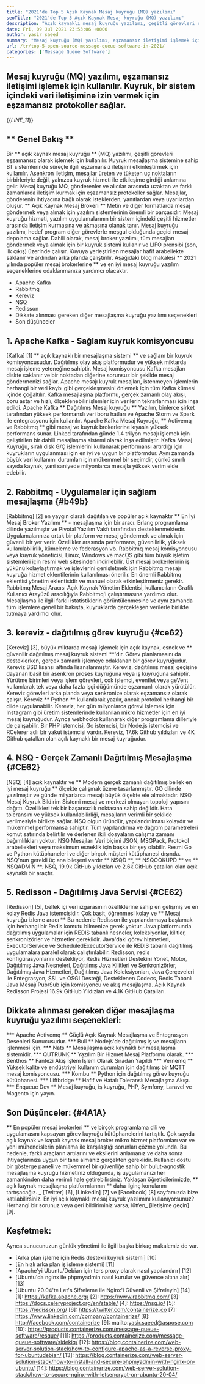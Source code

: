 ```yaml
---
title: "2021'de Top 5 Açık Kaynak Mesaj kuyruğu (MQ) yazılımı" 
seoTitle: "2021'de Top 5 Açık Kaynak Mesaj kuyruğu (MQ) yazılımı" 
description: "Açık kaynaklı mesaj kuyruğu yazılımı, çeşitli görevleri eşzamansız olarak işlemek için kullanılır. Bu makale ilk 5 açık kaynaklı mesaj kuyruğu yazılımı ile ilgilidir." 
date: Fri, 09 Jul 2021 23:53:06 +0000
author: yasir saeed
summary: "Mesaj kuyruğu (MQ) yazılımı, eşzamansız iletişimi işlemek için kullanılır. Kuyruk, bir sistem içindeki veri iletişimine izin vermek için eşzamansız protokoller sağlar." 
url: /tr/top-5-open-source-message-queue-software-in-2021/
categories: ['Message Queue Software']
---
```


## Mesaj kuyruğu (MQ) yazılımı, eşzamansız iletişimi işlemek için kullanılır. Kuyruk, bir sistem içindeki veri iletişimine izin vermek için eşzamansız protokoller sağlar.
{{_LINE_11_}}

## ** Genel Bakış **
Bir ** açık kaynak mesaj kuyruğu ** (MQ) yazılımı, çeşitli görevleri eşzamansız olarak işlemek için kullanılır. Kuyruk mesajlaşma sistemine sahip BT sistemlerinde süreçle ilgili eşzamansız iletişimi etkinleştirmek için kullanılır. Asenkron iletişim, mesajlar üreten ve tüketen uç noktaların birbirleriyle değil, yalnızca kuyruk hizmeti ile etkileşime girdiği anlamına gelir. Mesaj kuyruğu MQ, gönderenler ve alıcılar arasında uzaktan ve farklı zamanlarda iletişim kurmak için eşzamansız protokoller sağlar. Mesajlar, gönderenin ihtiyacına bağlı olarak isteklerden, yanıtlardan veya uyarılardan oluşur.
** Açık Kaynak Mesaj Brokeri ** Metin ve diğer formatlarda mesaj göndermek veya almak için yazılım sistemlerinin önemli bir parçasıdır. Mesaj kuyruğu hizmeti, yazılım uygulamalarının bir sistem içindeki çeşitli hizmetler arasında iletişim kurmasına ve akmasına olanak tanır. Mesaj kuyruğu yazılımı, hedef program diğer görevlerle meşgul olduğunda geçici mesaj depolama sağlar. Dahili olarak, mesaj broker yazılımı, tüm mesajları göndermek veya almak için bir kuyruk sistemi kullanır ve LIFO prensibi (son, ilk çıkış) üzerinde çalışır. Kuyuya yerleştirilen mesajlar hafif arabellekte saklanır ve ardından arka planda çalıştırılır.
Aşağıdaki blog makalesi ** 2021 yılında popüler mesaj brokerlerine ** ve en iyi mesaj kuyruğu yazılım seçeneklerine odaklanmanıza yardımcı olacaktır.
  * Apache Kafka
  * Rabbitmq
  * Kereviz
  * NSQ
  * Redisson
  * Dikkate alınması gereken diğer mesajlaşma kuyruğu yazılımı seçenekleri
  * Son düşünceler

## 1. Apache Kafka - Sağlam kuyruk komisyoncusu
[Kafka] [1] ** açık kaynaklı bir mesajlaşma sistemi ** ve sağlam bir kuyruk komisyoncusudur. Dağıtılmış olay akış platformudur ve yüksek miktarda mesajı işleme yeteneğine sahiptir. Mesaj komisyoncusu Kafka mesajları diskte saklanır ve bir noktadan diğerine sorunsuz bir şekilde mesaj göndermenizi sağlar. Apache mesajı kuyruk mesajları, istenmeyen işlemlerin herhangi bir veri kaybı gibi gerçekleşmesini önlemek için tüm Kafka kümesi içinde çoğaltılır. Kafka mesajlaşma platformu, gerçek zamanlı olay akışı, boru astar ve hızlı, ölçeklenebilir işlemler için verilerin tekrarlanması için inşa edildi.
Apache Kafka ** Dağıtılmış Mesaj kuyruğu ** Yazılım, binlerce şirket tarafından yüksek performanslı veri boru hatları ve Apache Storm ve Spark ile entegrasyonu için kullanılır. Apache Kafka Mesaj Kuyruğu, ** Activemq ve Rabbitmq ** gibi mesaj ve kuyruk brokerlerine kıyasla yüksek performans sunar. Linked tarafından günde 1.4 trilyon mesajı işlemek için geliştirilen bir dahili mesajlaşma sistemi olarak inşa edilmiştir. Kafka Mesaj Kuyruğu, sıralı disk G/Ç işlemlerini kullanarak performansı artırdığı için kuyrukların uygulanması için en iyi ve uygun bir platformdur. Aynı zamanda büyük veri kullanımı durumları için mükemmel bir seçimdir, çünkü sınırlı sayıda kaynak, yani saniyede milyonlarca mesajla yüksek verim elde edebilir.

## 2. Rabbitmq - Uygulamalar için sağlam mesajlaşma {#b49b}
[Rabbitmq] [2] en yaygın olarak dağıtılan ve popüler açık kaynaktır ** En İyi Mesaj Broker Yazılımı ** - mesajlaşma için bir aracı. Erlang programlama dilinde yazılmıştır ve Pivotal Yazılım Vakfı tarafından desteklenmektedir. Uygulamalarınıza ortak bir platform ve mesaj göndermek ve almak için güvenli bir yer verir. Özellikler arasında performans, güvenilirlik, yüksek kullanılabilirlik, kümeleme ve federasyon vb.
Rabbitmq mesaj komisyoncusu veya kuyruk yöneticisi, Linux, Windows ve macOS gibi tüm büyük işletim sistemleri için resmi web sitesinden indirilebilir. Üst mesaj brokerlerinin iş yükünü kolaylaştırmak ve işlevlerini genişletmek için Rabbitmq mesajı kuyruğa hizmet eklentilerinin kullanılması önerilir. En önemli Rabbitmq eklentisi yönetim eklentisidir ve manuel olarak etkinleştirmeniz gerekir. Rabbitmq Mesaj Aracısı Açık Kaynak Yönetim Eklentisi, kullanıcıların Grafik Kullanıcı Arayüzü aracılığıyla Rabbitmq'i çalıştırmasına yardımcı olur. Mesajlaşma ile ilgili farklı istatistiklerin görüntülenmesine ve aynı zamanda tüm işlemlere genel bir bakışta, kuyruklarda gerçekleşen verilerle birlikte tutmaya yardımcı olur.

## 3. kereviz - dağıtılmış görev kuyruğu {#ce62}
[Kereviz] [3], büyük miktarda mesajı işlemek için açık kaynak, esnek ve ** güvenilir dağıtılmış mesaj kuyruk sistemi **'dır. Görev planlamasını da desteklerken, gerçek zamanlı işlemeye odaklanan bir görev kuyruğudur. Kereviz BSD lisansı altında lisanslanmıştır. Kereviz, dağıtılmış mesaj geçişine dayanan basit bir asenkron proses kuyruğuna veya iş kuyruğuna sahiptir. Yürütme birimleri veya işlem görevleri, çok işlemci, eventlet veya geVent kullanılarak tek veya daha fazla işçi düğümünde eşzamanlı olarak yürütülür. Kereviz görevleri arka planda veya senkronize olarak eşzamansız olarak çalışır.
Kereviz ** Python ** kullanılarak yazılır, ancak protokol herhangi bir dilde uygulanabilir. Kereviz, her gün milyonlarca görevi işlemek için Instagram gibi üretim sistemlerinde kullanılan mikro hizmetler için en iyi mesaj kuyruğudur. Ayrıca webhooks kullanarak diğer programlama dilleriyle de çalışabilir. Bir PHP istemcisi, Go istemcisi, bir Node.js istemcisi ve RCelerer adlı bir yakut istemcisi vardır. Kereviz, 17.6k Github yıldızları ve 4K Github çatalları olan açık kaynaklı bir mesaj kuyruğudur.

## 4. NSQ - Gerçek Zamanlı Dağıtılmış Mesajlaşma {#CE62}
[NSQ] [4] açık kaynaktır ve ** Modern gerçek zamanlı dağıtılmış bellek en iyi mesaj kuyruğu ** ölçekte çalışmak üzere tasarlanmıştır. GO dilinde yazılmıştır ve günde milyarlarca mesajı büyük ölçekte ele almaktadır. NSQ Mesaj Kuyruk Bildirim Sistemi mesaj ve merkezi olmayan topoloji yapısını dağıttı. Özellikleri tek bir başarısızlık noktasına sahip değildir. Hata toleransını ve yüksek kullanılabilirliği, mesajların verimli bir şekilde verilmesiyle birlikte sağlar.
NSQ olgun üründür, yapılandırılması kolaydır ve mükemmel performansa sahiptir. Tüm yapılandırma ve dağıtım parametreleri komut satırında belirtilir ve derlenen ikili dosyaların çalışma zamanı bağımlılıkları yoktur. NSQ Mesajları Veri biçimi JSON, MSGPack, Protokol arabellekleri veya maksimum esneklik için başka bir şey olabilir. Resmi Go ve Python kütüphaneleri ve diğer birçok müşteri kütüphanesi dışında. NSQ'nun gerekli üç ana bileşeni vardır ** NSQD **, ** NSQOOKUPD ** ve ** NSQADMIN **. NSQ, 19.9k GitHub yıldızları ve 2.6k GitHub çatalları olan açık kaynaklı bir araçtır.

## 5. Redisson - Dağıtılmış Java Servisi {#CE62}
[Redisson] [5], bellek içi veri ızgarasının özelliklerine sahip en gelişmiş ve en kolay Redis Java istemcisidir. Çok basit, öğrenmesi kolay ve ** Mesaj kuyruğu izleme aracı ** Bu nedenle Redisson ile yapılandırmaya başlamak için herhangi bir Redis komutu bilmenize gerek yoktur. Java platformunda dağıtılmış uygulamalar için REDIS tabanlı nesneler, koleksiyonlar, kilitler, senkronizörler ve hizmetler gereklidir. Java'daki görev hizmetleri, ExecutorService ve ScheduledExecutorService ile REDIS tabanlı dağıtılmış uygulamalara paralel olarak çalıştırılabilir.
Redisson, redis konfigürasyonlarını destekliyor, Redis Hizmetleri Destekini Yönet, Motor, Dağıtılmış Java Nesneleri, Dağıtılmış Java Kilitleri ve Senkronizörler, Dağıtılmış Java Hizmetleri, Dağıtılmış Java Koleksiyonları, Java Çerçeveleri ile Entegrasyon, SSL ve OSGI Desteği, Desteklenen Codecs, Redis Tabanlı Java Mesajı Pub/Sub için komisyoncu ve akış mesajlaşma. Açık Kaynak Redisson Projesi 16.9k GitHub Yıldızları ve 4.1K GitHub Çatalları.

## Dikkate alınması gereken diğer mesajlaşma kuyruğu yazılımı seçenekleri:
  *** Apache Activemq ** Güçlü Açık Kaynak Mesajlaşma ve Entegrasyon Desenleri Sunucusudur.
  *** Bull ** Nodejs'de dağıtılmış iş ve mesajların işlenmesi için.
  *** Nats ** Mesajlaşma açık kaynaklı bir mesajlaşma sistemidir.
  *** QUTRUNK ** Yazılım Bir Hizmet Mesaj Platformu olarak.
  *** Benthos ** Fantezi Akış İşlem İşlem Olarak Sıradan Yapıldı
  *** Vernemq ** Yüksek kalite ve endüstriyel kullanım durumları için dağıtılmış bir MQTT mesaj komisyoncusu.
  *** Kombu ** Python için dağıtılmış görev kuyruğu kütüphanesi.
  *** Liftbridge ** Hafif ve Hatalı Toleranslı Mesajlaşma Akışı.
  *** Enqueue Dev ** Mesaj kuyruğu, iş kuyruğu, PHP, Symfony, Laravel ve Magento için yayın.

## Son Düşünceler: {#4A1A}
** En popüler mesaj brokerleri ** ve birçok programlama dili ve uygulamasını kapsayan görev kuyruğu kütüphanelerini tartıştık. Çok sayıda açık kaynak ve kapalı kaynak mesaj broker mikro hizmet platformları var ve yeni mühendislerin planlama ile karşılaştığı sorunları çözme yolunda. Bu nedenle, farklı araçların artılarını ve eksilerini anlamanız ve daha sonra ihtiyaçlarınıza uygun bir tane almanız gerçekten gereklidir. Kullanıcı dostu bir gösterge paneli ve mükemmel bir güvenliğe sahip bir bulut-agnostik mesajlaşma kuyruğu hizmetiniz olduğunda, iş uygulamanızı her zamankinden daha verimli hale getirebilirsiniz. Yaklaşan öğreticilerimizde, ** açık kaynak mesajlaşma platformlarının ** daha ilginç konularını tartışacağız.
_ [Twitter] [6], [LinkedIn] [7] ve [Facebook] [8] sayfamızda bize katılabilirsiniz. En iyi açık kaynaklı mesaj kuyruk yazılımını kullanıyorsunuz? Herhangi bir sorunuz veya geri bildiriminiz varsa, lütfen_ [iletişime geçin] [9].

## Keşfetmek:
Ayrıca sunucunuzun günlük yönetimi ile ilgili başka birkaç makalemiz de var.
  * [Arka plan işleme için Redis destekli kuyruk sistemi] [10]
  * [En hızlı arka plan iş işleme sistemi] [11]
  * [Apache'yi Ubuntu/Debian için ters proxy olarak nasıl yapılandırır] [12]
  * [Ubuntu'da nginx ile phpmyadmin nasıl kurulur ve güvence altına alır] [13]
  * [Ubuntu 20.04'te Let's Şifreleme ile Nginx'i Güvenli ve Şifreleyin] [14]
[1]: https://kafka.apache.org/
[2]: https://www.rabbitmq.com/
[3]: https://docs.celeryproject.org/en/stable/
[4]: https://nsq.io/
[5]: https://redisson.org/
[6]: https://twitter.com/containerize_co
[7]: https://www.linkedin.com/company/containerize/
[8]: http://facebook.com/containerize
[9]: mailto:yasir.saeed@aspose.com
[10]: https://products.containerize.com/message-queue-software/resque/
[11]: https://products.containerize.com/message-queue-software/sidekiq/
[12]: https://blog.containerize.com/web-server-solution-stack/how-to-configure-apache-as-a-reverse-proxy-for-ubuntudebian/
[13]: https://blog.containerize.com/web-server-solution-stack/how-to-install-and-secure-phpmyadmin-with-nginx-on-ubuntu/
[14]: https://blog.containerize.com/web-server-solution-stack/how-to-secure-nginx-with-letsencrypt-on-ubuntu-20-04/

